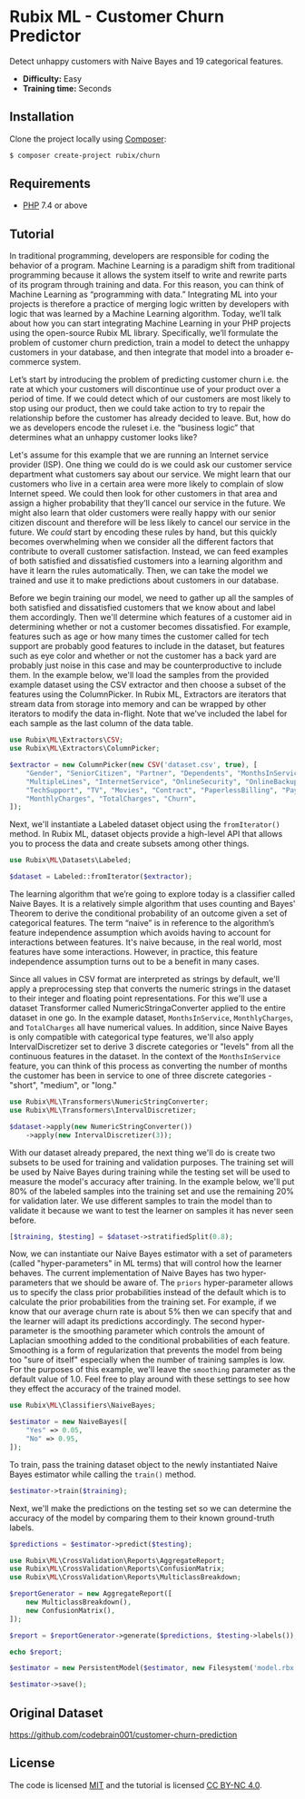# Rubix ML - Customer Churn Predictor
Detect unhappy customers with Naive Bayes and 19 categorical features.

- **Difficulty:** Easy
- **Training time:** Seconds

## Installation
Clone the project locally using [Composer](https://getcomposer.org/):
```sh
$ composer create-project rubix/churn
```

## Requirements
- [PHP](https://php.net) 7.4 or above

## Tutorial
In traditional programming, developers are responsible for coding the behavior of a program. Machine Learning is a paradigm shift from traditional programming because it allows the system itself to write and rewrite parts of its program through training and data. For this reason, you can think of Machine Learning as “programming with data.” Integrating ML into your projects is therefore a practice of merging logic written by developers with logic that was learned by a Machine Learning algorithm. Today, we’ll talk about how you can start integrating Machine Learning in your PHP projects using the open-source Rubix ML library. Specifically, we’ll formulate the problem of customer churn prediction, train a model to detect the unhappy customers in your database, and then integrate that model into a broader e-commerce system.

Let’s start by introducing the problem of predicting customer churn i.e. the rate at which your customers will discontinue use of your product over a period of time. If we could detect which of our customers are most likely to stop using our product, then we could take action to try to repair the relationship before the customer has already decided to leave. But, how do we as developers encode the ruleset i.e. the “business logic” that determines what an unhappy customer looks like?

Let's assume for this example that we are running an Internet service provider (ISP). One thing we could do is we could ask our customer service department what customers say about our service. We might learn that our customers who live in a certain area were more likely to complain of slow Internet speed. We could then look for other customers in that area and assign a higher probability that they’ll cancel our service in the future. We might also learn that older customers were really happy with our senior citizen discount and therefore will be less likely to cancel our service in the future. We *could* start by encoding these rules by hand, but this quickly becomes overwhelming when we consider all the different factors that contribute to overall customer satisfaction. Instead, we can feed examples of both satisfied and dissatisfied customers into a learning algorithm and have it learn the rules automatically. Then, we can take the model we trained and use it to make predictions about customers in our database.

Before we begin training our model, we need to gather up all the samples of both satisfied and dissatisfied customers that we know about and label them accordingly. Then we'll determine which features of a customer aid in determining whether or not a customer becomes dissatisfied. For example, features such as age or how many times the customer called for tech support are probably good features to include in the dataset, but features such as eye color and whether or not the customer has a back yard are probably just noise in this case and may be counterproductive to include them. In the example below, we'll load the samples from the provided example dataset using the CSV extractor and then choose a subset of the features using the ColumnPicker. In Rubix ML, Extractors are iterators that stream data from storage into memory and can be wrapped by other iterators to modify the data in-flight. Note that we've included the label for each sample as the last column of the data table.


```php
use Rubix\ML\Extractors\CSV;
use Rubix\ML\Extractors\ColumnPicker;

$extractor = new ColumnPicker(new CSV('dataset.csv', true), [
    "Gender", "SeniorCitizen", "Partner", "Dependents", "MonthsInService", "Phone",
    "MultipleLines", "InternetService", "OnlineSecurity", "OnlineBackup", "DeviceProtection",
    "TechSupport", "TV", "Movies", "Contract", "PaperlessBilling", "PaymentMethod",
    "MonthlyCharges", "TotalCharges", "Churn",
]);
```

Next, we'll instantiate a Labeled dataset object using the `fromIterator()` method. In Rubix ML, dataset objects provide a high-level API that allows you to process the data and create subsets among other things.

```php
use Rubix\ML\Datasets\Labeled;

$dataset = Labeled::fromIterator($extractor);
```

The learning algorithm that we’re going to explore today is a classifier called Naive Bayes. It is a relatively simple algorithm that uses counting and Bayes' Theorem to derive the conditional probability of an outcome given a set of categorical features. The term “naive” is in reference to the algorithm’s feature independence assumption which avoids having to account for interactions between features. It's naive because, in the real world, most features have some interactions. However, in practice, this feature independence assumption turns out to be a benefit in many cases.

Since all values in CSV format are interpreted as strings by default, we'll apply a preprocessing step that converts the numeric strings in the dataset to their integer and floating point representations. For this we'll use a dataset Transformer called NumericStringaConverter applied to the entire dataset in one go. In the example dataset, `MonthsInService`, `MonthlyCharges`, and `TotalCharges` all have numerical values. In addition, since Naive Bayes is only compatible with categorical type features, we'll also apply IntervalDiscretizer set to derive 3 discrete categories or "levels" from all the continuous features in the dataset. In the context of the `MonthsInService` feature, you can think of this process as converting the number of months the customer has been in service to one of three discrete categories - "short", "medium", or "long."

```php
use Rubix\ML\Transformers\NumericStringConverter;
use Rubix\ML\Transformers\IntervalDiscretizer;

$dataset->apply(new NumericStringConverter())
    ->apply(new IntervalDiscretizer(3));
```

With our dataset already prepared, the next thing we'll do is create two subsets to be used for training and validation purposes. The training set will be used by Naive Bayes during training while the testing set will be used to measure the model's accuracy after training. In the example below, we'll put 80% of the labeled samples into the training set and use the remaining 20% for validation later. We use different samples to train the model than to validate it because we want to test the learner on samples it has never seen before.

```php
[$training, $testing] = $dataset->stratifiedSplit(0.8);
```

Now, we can instantiate our Naive Bayes estimator with a set of parameters (called "hyper-parameters" in ML terms) that will control how the learner behaves. The current implementation of Naive Bayes has two hyper-parameters that we should be aware of. The `priors` hyper-parameter allows us to specify the class prior probabilities instead of the default which is to calculate the prior probabilities from the training set. For example, if we know that our average churn rate is about 5% then we can specify that and the learner will adapt its predictions accordingly. The second hyper-parameter is the smoothing parameter which controls the amount of Laplacian smoothing added to the conditional probabilities of each feature. Smoothing is a form of regularization that prevents the model from being too "sure of itself" especially when the number of training samples is low. For the purposes of this example, we'll leave the `smoothing` parameter as the default value of 1.0. Feel free to play around with these settings to see how they effect the accuracy of the trained model.

```php
use Rubix\ML\Classifiers\NaiveBayes;

$estimator = new NaiveBayes([
    "Yes" => 0.05,
    "No" => 0.95,
]);
```

To train, pass the training dataset object to the newly instantiated Naive Bayes estimator while calling the `train()` method.

```php
$estimator->train($training);
```

Next, we'll make the predictions on the testing set so we can determine the accuracy of the model by comparing them to their known ground-truth labels.

```php
$predictions = $estimator->predict($testing);
```

```php
use Rubix\ML\CrossValidation\Reports\AggregateReport;
use Rubix\ML\CrossValidation\Reports\ConfusionMatrix;
use Rubix\ML\CrossValidation\Reports\MulticlassBreakdown;

$reportGenerator = new AggregateReport([
    new MulticlassBreakdown(),
    new ConfusionMatrix(),
]);
```

```php
$report = $reportGenerator->generate($predictions, $testing->labels());

echo $report;
```

```php
$estimator = new PersistentModel($estimator, new Filesystem('model.rbx'));

$estimator->save();
```

## Original Dataset
https://github.com/codebrain001/customer-churn-prediction

## License
The code is licensed [MIT](LICENSE) and the tutorial is licensed [CC BY-NC 4.0](https://creativecommons.org/licenses/by-nc/4.0/).